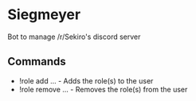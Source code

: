 # Siegmeyer
Bot to manage /r/Sekiro's discord server

## Commands
- !role add <role1> <role2> <role3> ... - Adds the role(s) to the user
- !role remove <role1> <role2> <role3> ... - Removes the role(s) from the user